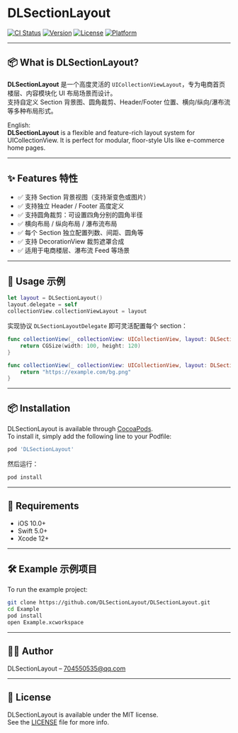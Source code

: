 # DLSectionLayout

[![CI Status](https://img.shields.io/travis/DLSectionLayout/DLSectionLayout.svg?style=flat)](https://travis-ci.org/DLSectionLayout/DLSectionLayout)
[![Version](https://img.shields.io/cocoapods/v/DLSectionLayout.svg?style=flat)](https://cocoapods.org/pods/DLSectionLayout)
[![License](https://img.shields.io/cocoapods/l/DLSectionLayout.svg?style=flat)](https://cocoapods.org/pods/DLSectionLayout)
[![Platform](https://img.shields.io/cocoapods/p/DLSectionLayout.svg?style=flat)](https://cocoapods.org/pods/DLSectionLayout)

---

## 📦 What is DLSectionLayout?

**DLSectionLayout** 是一个高度灵活的 `UICollectionViewLayout`，专为电商首页楼层、内容模块化 UI 布局场景而设计。  
支持自定义 Section 背景图、圆角裁剪、Header/Footer 位置、横向/纵向/瀑布流等多种布局形式。

English:  
**DLSectionLayout** is a flexible and feature-rich layout system for UICollectionView. It is perfect for modular, floor-style UIs like e-commerce home pages.

---

## ✨ Features 特性

- ✅ 支持 Section 背景视图（支持渐变色或图片）
- ✅ 支持独立 Header / Footer 高度定义
- ✅ 支持圆角裁剪：可设置四角分别的圆角半径
- ✅ 横向布局 / 纵向布局 / 瀑布流布局
- ✅ 每个 Section 独立配置列数、间距、圆角等
- ✅ 支持 DecorationView 裁剪遮罩合成
- ✅ 适用于电商楼层、瀑布流 Feed 等场景

---

## 🚀 Usage 示例

```swift
let layout = DLSectionLayout()
layout.delegate = self
collectionView.collectionViewLayout = layout
```

实现协议 `DLSectionLayoutDelegate` 即可灵活配置每个 section：

```swift
func collectionView(_ collectionView: UICollectionView, layout: DLSectionLayout, sizeForItemAt indexPath: IndexPath) -> CGSize {
    return CGSize(width: 100, height: 120)
}

func collectionView(_ collectionView: UICollectionView, layout: DLSectionLayout, backgroundImageURLStringForSection section: Int) -> String? {
    return "https://example.com/bg.png"
}
```

---

## 📦 Installation

DLSectionLayout is available through [CocoaPods](https://cocoapods.org).  
To install it, simply add the following line to your Podfile:

```ruby
pod 'DLSectionLayout'
```

然后运行：

```bash
pod install
```

---

## 📱 Requirements

- iOS 10.0+
- Swift 5.0+
- Xcode 12+

---

## 🛠 Example 示例项目

To run the example project:

```bash
git clone https://github.com/DLSectionLayout/DLSectionLayout.git
cd Example
pod install
open Example.xcworkspace
```

---

## 👨‍💻 Author

DLSectionLayout – [704550535@qq.com](mailto:704550535@qq.com)

---

## 📄 License

DLSectionLayout is available under the MIT license.  
See the [LICENSE](./LICENSE) file for more info.
